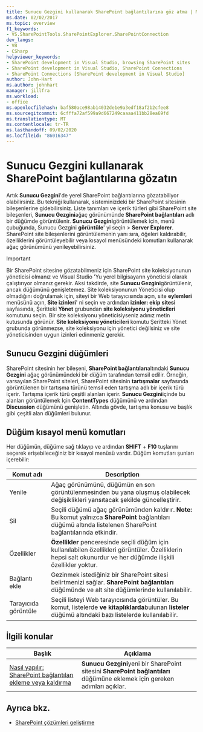 ```yaml
---
title: Sunucu Gezgini kullanarak SharePoint bağlantılarına göz atma | Microsoft Docs
ms.date: 02/02/2017
ms.topic: overview
f1_keywords:
- VS.SharePointTools.SharePointExplorer.SharePointConnection
dev_langs:
- VB
- CSharp
helpviewer_keywords:
- SharePoint development in Visual Studio, browsing SharePoint sites
- SharePoint development in Visual Studio, SharePoint Connections
- SharePoint Connections [SharePoint development in Visual Studio]
author: John-Hart
ms.author: johnhart
manager: jillfra
ms.workload:
- office
ms.openlocfilehash: baf580ace98ab14032de1e9a3edf18af2b2cfee8
ms.sourcegitcommit: 6cfffa72af599a9d667249caaaa411bb28ea69fd
ms.translationtype: MT
ms.contentlocale: tr-TR
ms.lasthandoff: 09/02/2020
ms.locfileid: "86016347"
---
```

# <a name="browse-sharepoint-connections-by-using-server-explorer"></a>Sunucu Gezgini kullanarak SharePoint bağlantılarına gözatın
  Artık **Sunucu Gezgini**'de yerel SharePoint bağlantılarına gözatabiliyor olabilirsiniz. Bu tekniği kullanarak, sisteminizdeki bir SharePoint sitesinin bileşenlerine gidebilirsiniz. Liste tanımları ve içerik türleri gibi SharePoint site bileşenleri, **Sunucu Gezgini**ağaç görünümünde **SharePoint bağlantıları** adlı bir düğümde görüntülenir. **Sunucu Gezgini**görüntülemek için, menü çubuğunda, Sunucu Gezgini **görüntüle**' yi seçin  >  **Server Explorer**. SharePoint site bileşenlerini görüntülemenin yanı sıra, öğeleri kaldırabilir, özelliklerini görüntüleyebilir veya kısayol menüsündeki komutları kullanarak ağaç görünümünü yenileyebilirsiniz.

> [!IMPORTANT]
> Bir SharePoint sitesine gözatabilmeniz için SharePoint site koleksiyonunun yöneticisi olmanız ve Visual Studio 'Yu yerel bilgisayarın yöneticisi olarak çalıştırıyor olmanız gerekir. Aksi takdirde, site **Sunucu Gezgini**görüntülenir, ancak düğümünü genişletemez. Site koleksiyonunun Yöneticisi olup olmadığını doğrulamak için, siteyi bir Web tarayıcısında açın, site **eylemleri** menüsünü açın, **Site izinleri**' ni seçin ve ardından **izinler: ekip sitesi** sayfasında, Şeritteki **Yönet** grubundan **site koleksiyonu yöneticileri** komutunu seçin. Bir site koleksiyonu yöneticisiyseniz adınız metin kutusunda görünür. **Site koleksiyonu yöneticileri** komutu Şeritteki Yönet grubunda görünmezse, site koleksiyonu için yönetici değilsiniz ve site yöneticisinden uygun izinleri edinmeniz gerekir.

## <a name="server-explorer-nodes"></a>Sunucu Gezgini düğümleri
 SharePoint sitesinin her bileşeni, **SharePoint bağlantıları**altındaki **Sunucu Gezgini** ağaç görünümündeki bir düğüm tarafından temsil edilir. Örneğin, varsayılan SharePoint siteleri, SharePoint sitesinin **tartışmalar** sayfasında görüntülenen bir tartışma türünü temsil eden tartışma adlı bir içerik türü içerir. Tartışma içerik türü çeşitli alanları içerir. **Sunucu Gezgini**içinde bu alanları görüntülemek Için **ContentTypes** düğümünü ve ardından **Discussion** düğümünü genişletin. Altında gövde, tartışma konusu ve başlık gibi çeşitli alan düğümleri bulunur.

## <a name="node-shortcut-menu-commands"></a>Düğüm kısayol menü komutları
 Her düğümün, düğüme sağ tıklayıp ve ardından **SHIFT** + **F10** tuşlarını seçerek erişebileceğiniz bir kısayol menüsü vardır. Düğüm komutları şunları içerebilir:

|Komut adı|Description|
|------------------|-----------------|
|Yenile|Ağaç görünümünü, düğümün en son görüntülenmesinden bu yana oluşmuş olabilecek değişiklikleri yansıtacak şekilde güncelleştirir.|
|Sil|Seçili düğümü ağaç görünümünden kaldırır. **Note:**  Bu komut yalnızca **SharePoint** bağlantıları düğümü altında listelenen SharePoint bağlantılarında etkindir.|
|Özellikler|**Özellikler** penceresinde seçili düğüm için kullanılabilen özellikleri görüntüler. Özelliklerin hepsi salt okunurdur ve her düğümde ilişkili özellikler yoktur.|
|Bağlantı ekle|Gezinmek istediğiniz bir SharePoint sitesi belirtmenizi sağlar. **SharePoint bağlantıları** düğümünde ve alt site düğümlerinde kullanılabilir.|
|Tarayıcıda görüntüle|Seçili listeyi Web tarayıcısında görüntüler. Bu komut, listelerde **ve kitaplıklarda**bulunan **listeler** düğümü altındaki bazı listelerde kullanılabilir.|

## <a name="related-topics"></a>İlgili konular

|Başlık|Açıklama|
|-----------|-----------------|
|[Nasıl yapılır: SharePoint bağlantıları ekleme veya kaldırma](../sharepoint/how-to-add-or-remove-sharepoint-connections.md)|**Sunucu Gezgini**yeni bir SharePoint sitesini **SharePoint bağlantıları** düğümüne eklemek için gereken adımları açıklar.|

## <a name="see-also"></a>Ayrıca bkz.
- [SharePoint çözümleri geliştirme](../sharepoint/developing-sharepoint-solutions.md)
